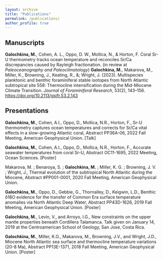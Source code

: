 ```yaml
---
layout: archive
title: "Publications"
permalink: /publications/
author_profile: true
---
```

## Manuscripts
**Galochkina, M.**, Cohen, A. L., Oppo, D. W., Mollica, N., & Horton, F. Coral Sr-U thermometry tracks ocean temperature and reconciles Sr/Ca discrepancies caused by Rayleigh fractionation. (in review at _Paleoceanography and Paleoclimatology_)
**Galochkina, M.**, Makarova, M., Miller, K., Browning, J., Keating, R., &; Wright, J. (2023). Multispecies planktonic and benthic foraminiferal stable isotopes from North Atlantic subtropical site 558: Thermocline intensification during the Mid-Miocene Climate Transition. _Journal of Foraminiferal Research_, 53(2), 143–156. https://doi.org/10.2113/gsjfr.53.2.143 

## Presentations
**Galochkina, M.**, Cohen, A.l., Oppo, D., Mollica, N.R., Horton, F., Sr-U thermometry captures ocean temperatures and corrects for Sr/Ca vital effects in a slow-growing Atlantic coral, Abstract PP36A-06, 2022 Fall Meeting, American Geophysical Union. [Talk]

**Galochkina, M.**, Cohen, A.l., Oppo, D., Mollica, N.R., Horton, F., Accurate seawater temperatures from coral Sr-U, Abstract OC11-1695, 2022 Meeting, Ocean Sciences. [Poster]

Makarova, M. ; Benaroya, S. ; **Galochkina, M.** ; Miller, K. G. ; Browning, J. V. ; Wright, J., Thermal evolution of the subtropical North Atlantic during the Miocene, Abstract #PP001-0001, 2020 Fall Meeting, American Geophysical Union.  

**Galochkina, M.**, Oppo, D., Gebbie, G., Thornalley, D., Keigwin, L.D., Benthic δ18O evidence for the transfer of Common Era surface temperature anomalies via North Atlantic Deep Water, Abstract PP43D-1626, 2019 Fall Meeting, American Geophysical Union. [Poster]

**Galochkina, M.**, Levin, V., and Arroyo, I.G., New constraints on the upper mantle properties beneath Cordillera Talamanca. Talk given on January 14, 2019 at the Centroamerican School of Geology, San Jose, Costa Rica.

**Galochkina, M.**, Miller, K.G., Makarova, M., Browning, J.V., and Wright, J.D., Miocene North Atlantic sea surface and thermocline temperature variations (20-8 Ma), Abstract PP13E-1371, 2018 Fall Meeting, American Geophysical Union. [Poster]
